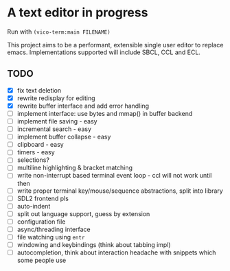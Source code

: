 # A text editor in progress
Run with `(vico-term:main FILENAME)`

This project aims to be a performant, extensible single user editor to replace emacs.
Implementations supported will include SBCL, CCL and ECL.

## TODO

- [x] fix text deletion
- [x] rewrite redisplay for editing
- [x] rewrite buffer interface and add error handling
- [ ] implement interface: use bytes and mmap() in buffer backend
- [ ] implement file saving - easy
- [ ] incremental search - easy
- [ ] implement buffer collapse - easy
- [ ] clipboard - easy
- [ ] timers - easy
- [ ] selections?
- [ ] multiline highlighting & bracket matching
- [ ] write non-interrupt based terminal event loop - ccl will not work until then
- [ ] write proper terminal key/mouse/sequence abstractions, split into library
- [ ] SDL2 frontend pls
- [ ] auto-indent
- [ ] split out language support, guess by extension
- [ ] configuration file
- [ ] async/threading interface
- [ ] file watching using `entr`
- [ ] windowing and keybindings (think about tabbing impl)
- [ ] autocompletion, think about interaction headache with snippets which some people use
